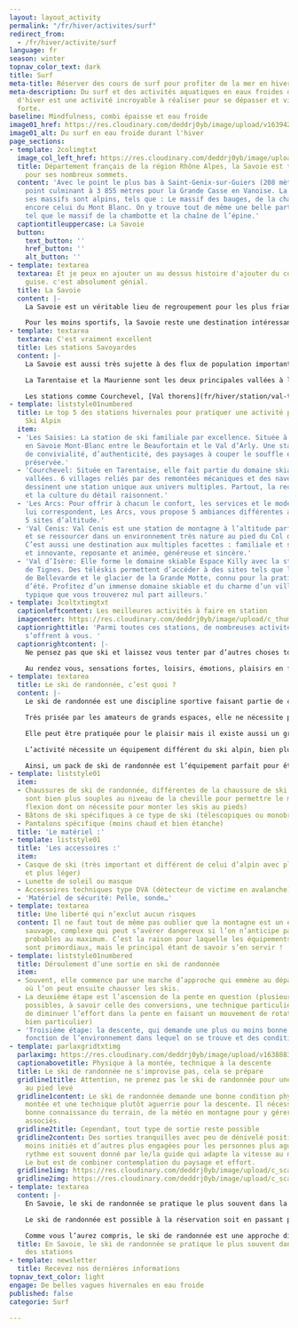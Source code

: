 ```yaml
---
layout: layout_activity
permalink: "/fr/hiver/activites/surf"
redirect_from:
  - /fr/hiver/activite/surf
language: fr
season: winter
topnav_color_text: dark
title: Surf
meta-title: Réserver des cours de surf pour profiter de la mer en hiver
meta-description: Du surf et des activités aquatiques en eaux froides durant la saison
  d'hiver est une activité incroyable à réaliser pour se dépasser et vivre une émotion
  forte.
baseline: Mindfulness, combi épaisse et eau froide
image01_href: https://res.cloudinary.com/deddrj0yb/image/upload/v1639426220/website/winter/johannes-hohls-icTz0MbkRVU-unsplash_mgpi0a.jpg
image01_alt: Du surf en eau froide durant l'hiver
page_sections:
- template: 2colimgtxt
  image_col_left_href: https://res.cloudinary.com/deddrj0yb/image/upload/c_scale,h_545/c_crop,g_north,h_545,w_475/v1638822010/website/winter/Hero-montagne_m8cx1r.webp
  title: Département français de la région Rhône Alpes, la Savoie est très connue
    pour ses nombreux sommets.
  content: 'Avec le point le plus bas à Saint-Genix-sur-Guiers (208 mètres) et son
    point culminant à 3 855 mètres pour la Grande Casse en Vanoise. La majorité de
    ses massifs sont alpins, tels que : Le massif des bauges, de la chartreuse ou
    encore celui du Mont Blanc. On y trouve tout de même une belle partie plus vallonnée
    tel que le massif de la chambotte et la chaîne de l’épine.'
  captiontitleuppercase: La Savoie
  button:
    text_button: ''
    href_button: ''
    alt_button: ''
- template: textarea
  textarea: Et je peux en ajouter un au dessus histoire d'ajouter du contenu à ma
    guise. c'est absolument génial.
  title: La Savoie
  content: |-
    La Savoie est un véritable lieu de regroupement pour les plus friands de sport outdoor. Elle est un parfait terrain de jeu pour ceux qui sont amoureux des grands espaces et du milieu montagnard en général. La faune et la flore y sont très développées et de nombreux espaces sauvages pourront s’offrir à vous.

    Pour les moins sportifs, la Savoie reste une destination intéressante. En effet, elle détient un gros passé historique et regorge de monuments historiques datant de l’âge néolithique jusqu’au XIXe siècle. Elle possède également un patrimoine architectural et culturel important, de par la diversité des civilisations qui l’occupent au cours du temps.
- template: textarea
  textarea: C'est vraiment excellent
  title: Les stations Savoyardes
  content: |-
    La Savoie est aussi très sujette à des flux de population importants avec de fortes variations saisonnières. Pendant la saison hivernale, sa population peut aller jusqu’à doubler du fait du développement des sports d’hiver avec un grand nombre de stations dont certaines ayant une renommée internationale.

    La Tarentaise et la Maurienne sont les deux principales vallées à l’origine d’un gros trafic en hiver; les sports d’hiver et principalement le ski étant à l’origine de ce trafic saisonnier.

    Les stations comme Courchevel, [Val thorens](fr/hiver/station/val-thorens "Voir les locations à Val-Thorens"), Val d’isère, Tignes, ont une dimension et un rayonnement international, tandis que d’autres sont plus petites et à taille humaine telles que: La Toussuire, Le Corbier ou encore Bonneval sur arc.
- template: liststyle01numbered
  title: Le top 5 des stations hivernales pour pratiquer une activité physique hors
    Ski Alpin
  item:
  - 'Les Saisies: La station de ski familiale par excellence. Située à 1650 m d’altitude
    en Savoie Mont-Blanc entre le Beaufortain et le Val d’Arly. Une station aux valeurs
    de convivialité, d’authenticité, des paysages à couper le souffle et une nature
    préservée.'
  - 'Courchevel: Située en Tarentaise, elle fait partie du domaine skiable des trois
    vallées. 6 villages reliés par des remontées mécaniques et des navettes gratuites
    dessinent une station unique aux univers multiples. Partout, la recherche de l’excellence
    et la culture du détail raisonnent.'
  - 'Les Arcs: Pour offrir à chacun le confort, les services et le mode de vie qui
    lui correspondent, Les Arcs, vous propose 5 ambiances différentes au sein des
    5 sites d’altitude.'
  - 'Val Cenis: Val Cenis est une station de montagne à l’altitude parfaite pour s’oxygéner
    et se ressourcer dans un environnement très nature au pied du Col du Mont-Cenis.
    C’est aussi une destination aux multiples facettes : familiale et sportive, authentique
    et innovante, reposante et animée, généreuse et sincère.'
  - 'Val d’Isère: Elle forme le domaine skiable Espace Killy avec la station voisine
    de Tignes. Des téléskis permettent d’accéder à des sites tels que l’abrupte face
    de Bellevarde et le glacier de la Grande Motte, connu pour la pratique du ski
    d’été. Profitez d’un immense domaine skiable et du charme d’un village savoyard
    typique que vous trouverez nul part ailleurs.'
- template: 3coltxtimgtxt
  captionleftcontent: Les meilleures activités à faire en station
  imagecenter: https://res.cloudinary.com/deddrj0yb/image/upload/c_thumb,h_500,w_500/v1638883539/website/winter/Chien-traineau-foret_h8m0bh.jpg
  captionrighttitle: 'Parmi toutes ces stations, de nombreuses activités hivernales
    s’offrent à vous. '
  captionrightcontent: |-
    Ne pensez pas que ski et laissez vous tenter par d’autres choses tout aussi intéressantes en termes de sensation. Laissez vous guider chien de traîneau, parapente, ski joëring ou bien d’autres activités encore.

    Au rendez vous, sensations fortes, loisirs, émotions, plaisirs en famille…à vous de choisir !
- template: textarea
  title: Le ski de randonnée, c’est quoi ?
  content: |-
    Le ski de randonnée est une discipline sportive faisant partie de celle du ski. Elle se pratique sur des terrains enneigés en milieu le plus souvent sauvages.

    Très prisée par les amateurs de grands espaces, elle ne nécessite pas d’aménagements spécifiques aux domaines skiables comme la pratique du ski alpin classique.

    Elle peut être pratiquée pour le plaisir mais il existe aussi un grand nombre de compétitions comme la Pierra Menta, une de plus réputée.

    L’activité nécessite un équipement différent du ski alpin, bien plus adapté pour cette discipline : un package complet qui comprend plusieurs accessoires, équipement… etc.

    Ainsi, un pack de ski de randonnée est l’équipement parfait pour être bien équipé. L’utilisation d’un bon équipement rendra votre sortie optimale !
- template: liststyle01
  item:
  - Chaussures de ski de randonnée, différentes de la chaussure de ski alpin (elles
    sont bien plus souples au niveau de la cheville pour permettre le mouvement de
    flexion dont on nécessite pour monter les skis au pieds)
  - Bâtons de ski spécifiques à ce type de ski (télescopiques ou monobrins)
  - Pantalons spécifique (moins chaud et bien étanche)
  title: 'Le matériel :'
- template: liststyle01
  title: 'Les accessoires :'
  item:
  - Casque de ski (très important et différent de celui d’alpin avec plus d’aérations
    et plus léger)
  - Lunette de soleil ou masque
  - Accessoires techniques type DVA (détecteur de victime en avalanche)
  - 'Matériel de sécurité: Pelle, sonde…'
- template: textarea
  title: Une liberté qui n’exclut aucun risques
  content: Il ne faut tout de même pas oublier que la montagne est un environnement
    sauvage, complexe qui peut s’avérer dangereux si l’on n’anticipe pas les risques
    probables au maximum. C’est la raison pour laquelle les équipements de sécurité
    sont primordiaux, mais le principal étant de savoir s’en servir !
- template: liststyle01numbered
  title: Déroulement d’une sortie en ski de randonnée
  item:
  - Souvent, elle commence par une marche d’approche qui emmène au départ de l’ascension
    où l’on peut ensuite chausser les skis.
  - La deuxième étape est l’ascension de la pente en question (plusieurs techniques
    possibles, à savoir celle des conversions, une technique particulière qui permet
    de diminuer l’effort dans la pente en faisant un mouvement de rotation du ski
    bien particulier)
  - 'Troisième étape: la descente, qui demande une plus ou moins bonne technique en
    fonction de l’environnement dans lequel on se trouve et des conditions du jour.'
- template: parlaxgridtxtimg
  parlaximg: https://res.cloudinary.com/deddrj0yb/image/upload/v1638883537/website/winter/Montagne-randonnee-blizzard_imccfq.jpg
  captionabovetitle: Physique à la montée, technique à la descente
  title: Le ski de randonnée ne s'improvise pas, cela se prépare
  gridline1title: Attention, ne prenez pas le ski de randonnée pour une promenade
    au pied levé
  gridline1content: Le ski de randonnée demande une bonne condition physique à la
    montée et une technique plutôt aguerrie pour la descente. Il nécessite aussi une
    bonne connaissance du terrain, de la météo en montagne pour y gérer les risques
    associés.
  gridline2title: Cependant, tout type de sortie reste possible
  gridline2content: Des sorties tranquilles avec peu de dénivelé positif pour les
    moins initiés et d’autres plus engagées pour les personnes plus aguerries. Le
    rythme est souvent donné par le/la guide qui adapte la vitesse au niveau du groupe.
    Le but est de combiner contemplation du paysage et effort.
  gridline1img: https://res.cloudinary.com/deddrj0yb/image/upload/c_scale,w_800/c_crop,h_600,w_800/v1638883537/website/winter/Ski-randonnee-seul_yok2cz.jpg
  gridline2img: https://res.cloudinary.com/deddrj0yb/image/upload/c_scale,w_800/c_crop,h_600,w_800/v1638883534/website/winter/Ski-descente-poudreuse_jkfdf6.jpg
- template: textarea
  content: |-
    En Savoie, le ski de randonnée se pratique le plus souvent dans la majorité des stations puisque, comme mentionné plus haut elle ne nécessite pas de matériels tels que remontées mécaniques ou autre mais seulement d’un accompagnateur diplômés qui pourra vous faire découvrir de magnifique endroits à arpenter.

    Le ski de randonnée est possible à la réservation soit en passant par l’intermédiaire d’un organisme privé ou public soit en traitant directement avec un indépendant diplômé.

    Comme vous l’aurez compris, le ski de randonnée est une approche différente mais tout aussi appréciable que le ski alpin classique alors n’attendez plus et faites vous votre propre expérience.
  title: En Savoie, le ski de randonnée se pratique le plus souvent dans la majorité
    des stations
- template: newsletter
  title: Recevez nos dernières informations
topnav_text_color: light
engage: De belles vagues hivernales en eau froide
published: false
categorie: Surf

---
```


